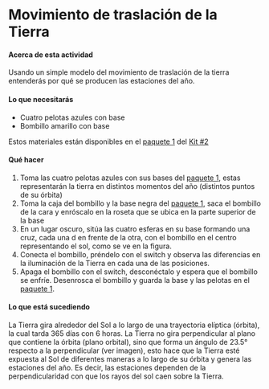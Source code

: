 # Movimiento de traslación de la Tierra

#### Acerca de esta actividad

Usando un simple modelo del movimiento de traslación de la tierra entenderás por qué se producen las estaciones del año.

#### Lo que necesitarás

* Cuatro pelotas azules con base
* Bombillo amarillo con base

Estos materiales están disponibles en el [paquete 1](../kit-2.md#paquete-1) del [Kit #2](../kit-2.md)

#### Qué hacer

1. Toma las cuatro pelotas azules con sus bases del [paquete 1](../kit-2.md#paquete-1), estas representarán la tierra en distintos momentos del año (distintos puntos de su órbita)
2. Toma la caja del bombillo y la base negra del [paquete 1](../kit-2.md#paquete-1), saca el bombillo de la cara y enróscalo en la roseta que se ubica en la parte superior de la base
3. En un lugar oscuro, sitúa las cuatro esferas en su base formando una cruz, cada una d en frente de la otra, con el bombillo en el centro representando el sol, como se ve en la figura.
4. Conecta el bombillo, préndelo con el switch y observa las diferencias en la iluminación de la Tierra en cada una de las posiciones.&#x20;
5. Apaga el bombillo con el switch, desconéctalo y espera que el bombillo se enfríe. Desenrosca el bombillo y guarda la base y las pelotas en el [paquete 1](../kit-2.md#paquete-1).

#### Lo que está sucediendo

La Tierra gira alrededor del Sol a lo largo de una trayectoria elíptica (órbita), la cual tarda 365 días con 6 horas. La Tierra no gira perpendicular al plano que contiene la órbita (plano orbital), sino que forma un ángulo de 23.5° respecto a la perpendicular (ver imagen), esto hace que la Tierra esté expuesta al Sol de diferentes maneras a lo largo de su órbita y genera las estaciones del año. Es decir, las estaciones dependen de la perpendicularidad con que los rayos del sol caen sobre la Tierra.&#x20;
